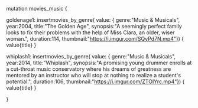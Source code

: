 mutation movies_music {

  goldenage1: insertmovies_by_genre(
    value: { 
      genre:"Music & Musicals", 
      year:2004,
      title:"The Golden Age",
      synopsis:"A seemingly perfect family looks to fix their problems with the help of Miss Clara, an older, wiser woman.",
      duration:114,
      thumbnail:"https://i.imgur.com/SQyPd7N.mp4"}) {
    value{title}
  }

   whiplash1: insertmovies_by_genre(
    value: { 
      genre:"Music & Musicals", 
      year:2014,
      title:"Whiplash",
      synopsis:"A promising young drummer enrolls at a cut-throat music conservatory where his dreams of greatness are mentored by an instructor who will stop at nothing to realize a student's potential.",
      duration:106,
      thumbnail:"https://i.imgur.com/ZTOIYrc.mp4"}) {
    value{title}
  }

}
